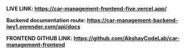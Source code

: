 **LIVE LINK: https://car-management-frontend-five.vercel.app/**

**Backend documentation route: https://car-management-backend-iwy1.onrender.com/api/docs**

**FRONTEND GITHUB LINK: https://github.com/AkshayCodeLab/car-management-frontend**

